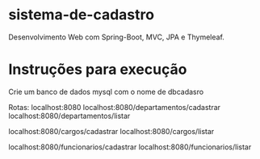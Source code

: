 # sistema-de-cadastro
Desenvolvimento Web com Spring-Boot, MVC, JPA e Thymeleaf.

# Instruções para execução
Crie um banco de dados mysql com o nome de dbcadasro

Rotas:
localhost:8080
localhost:8080/departamentos/cadastrar
localhost:8080/departamentos/listar

localhost:8080/cargos/cadastrar
localhost:8080/cargos/listar

localhost:8080/funcionarios/cadastrar
localhost:8080/funcionarios/listar
